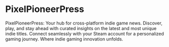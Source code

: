 # PixelPioneerPress
PixelPioneerPress: Your hub for cross-platform indie game news. Discover, play, and stay ahead with curated insights on the latest and most unique indie titles. Connect seamlessly with your Steam account for a personalized gaming journey. Where indie gaming innovation unfolds.
